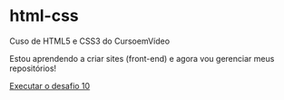 # html-css
 Cuso de HTML5 e CSS3 do CursoemVídeo

 Estou aprendendo a criar sites (front-end) e agora vou gerenciar meus repositórios!

<a href="https://oprogramadorjr.github.io/html-css/desafios/df10/android.html"> Executar o desafio 10</a>
